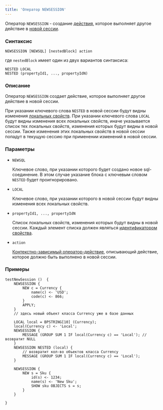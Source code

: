 ```yaml
---
title: 'Оператор NEWSESSION'
---
```


Оператор `NEWSESSION` - создание [действия](Actions.md), которое выполняет другое действие в [новой сессии](New_session_NEWSESSION_NESTEDSESSION.md).

### Синтаксис

```
NEWSESSION [NEWSQL] [nestedBlock] action 
```

где `nestedBlock` имеет один из двух вариантов синтаксиса:

```
NESTED LOCAL
NESTED (propertyId1, ..., propertyIdN)
```

### Описание

Оператор `NEWSESSION` создает действие, которое выполняет другое действие в новой сессии.

При указании ключевого слова `NESTED` в новой сессии будут видны изменения [локальных свойств](Data_properties_DATA.md#local). При указании ключевого слова `LOCAL` будут видны изменения всех локальных свойств, иначе указывается список тех локальных свойств, изменения которых будут видны в новой сессии. Также изменения этих локальных свойств в новой сессии попадут в текущую сессию при применении изменений в новой сессии.

### Параметры

- `NEWSQL`

    Ключевое слово, при указании которого будет создано новое sql-соединение. В этом случае указание блока с ключевым словом `NESTED` будет проигнорировано.

- `LOCAL`

    Ключевое слово, при указании которого в новой сессии будут видны изменения всех локальных свойств.

- `propertyId1, ..., propertyIdN`

    Список локальных свойств, изменения которых будут видны в новой сессии. Каждый элемент списка должен являться [идентификатором свойства](IDs.md#propertyid).

- `action`

    [Контекстно-зависимый оператор-действие](Action_operators.md#contextdependent), описывающий действие, которое должно быть выполнено в новой сессии.

### Примеры

```lsf
testNewSession ()  {
    NEWSESSION {
        NEW c = Currency {
            name(c) <- 'USD';
            code(c) <- 866;
        }
        APPLY;
    }
    // здесь новый объект класса Currency уже в базе данных

    LOCAL local = BPSTRING[10] (Currency);
    local(Currency c) <- 'Local';
    NEWSESSION {
        MESSAGE (GROUP SUM 1 IF local(Currency c) == 'Local'); // возвратит NULL
    }
    NEWSESSION NESTED (local) {
        // возвратит кол-во объектов класса Currency
        MESSAGE (GROUP SUM 1 IF local(Currency c) == 'Local'); 
    }

    NEWSESSION {
        NEW s = Sku {
            id(s) <- 1234;
            name(s) <- 'New Sku';
            SHOW sku OBJECTS s = s;
        }
    }

}
```

